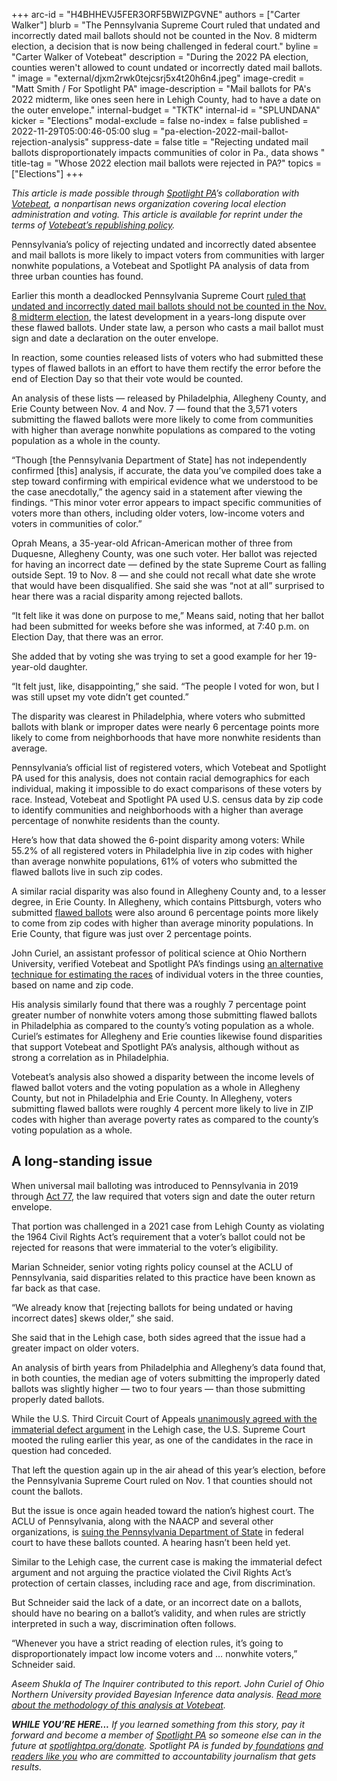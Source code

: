 +++
arc-id = "H4BHHEVJ5FER3ORF5BWIZPGVNE"
authors = ["Carter Walker"]
blurb = "The Pennsylvania Supreme Court ruled that undated and incorrectly dated mail ballots should not be counted in the Nov. 8 midterm election, a decision that is now being challenged in federal court."
byline = "Carter Walker of Votebeat"
description = "During the 2022 PA election, counties weren't allowed to count undated or incorrectly dated mail ballots. "
image = "external/djxm2rwk0tejcsrj5x4t20h6n4.jpeg"
image-credit = "Matt Smith / For Spotlight PA"
image-description = "Mail ballots for PA's 2022 midterm, like ones seen here in Lehigh County, had to have a date on the outer envelope."
internal-budget = "TKTK"
internal-id = "SPLUNDANA"
kicker = "Elections"
modal-exclude = false
no-index = false
published = 2022-11-29T05:00:46-05:00
slug = "pa-election-2022-mail-ballot-rejection-analysis"
suppress-date = false
title = "Rejecting undated mail ballots disproportionately impacts communities of color in Pa., data shows "
title-tag = "Whose 2022 election mail ballots were rejected in PA?"
topics = ["Elections"]
+++

<i>This article is made possible through </i><a href="https://www.spotlightpa.org/"><i>Spotlight PA</i></a><i>’s collaboration with </i><a href="https://www.votebeat.org/"><i>Votebeat</i></a><i>, a nonpartisan news organization covering local election administration and voting. This article is available for reprint under the terms of </i><a href="https://www.votebeat.org/pages/republishing"><i>Votebeat’s republishing policy</i></a><i>.</i>

Pennsylvania’s policy of rejecting undated and incorrectly dated absentee and mail ballots is more likely to impact voters from communities with larger nonwhite populations, a Votebeat and Spotlight PA analysis of data from three urban counties has found.

Earlier this month a deadlocked Pennsylvania Supreme Court <a href="https://www.spotlightpa.org/news/2022/11/Pa-election-2022-undated-mail-ballots-supreme-court-decision/" target="_blank">ruled that undated and incorrectly dated mail ballots should not be counted in the Nov. 8 midterm election</a>, the latest development in a years-long dispute over these flawed ballots. Under state law, a person who casts a mail ballot must sign and date a declaration on the outer envelope.

In reaction, some counties released lists of voters who had submitted these types of flawed ballots in an effort to have them rectify the error before the end of Election Day so that their vote would be counted.

<script src="https://www.spotlightpa.org/embed.js" async></script><div data-spl-embed-version="1" data-spl-src="https://www.spotlightpa.org/embeds/newsletter/"></div>

An analysis of these lists — released by Philadelphia, Allegheny County, and Erie County between Nov. 4 and Nov. 7 — found that the 3,571 voters submitting the flawed ballots were more likely to come from communities with higher than average nonwhite populations as compared to the voting population as a whole in the county.

“Though [the Pennsylvania Department of State] has not independently confirmed [this] analysis, if accurate, the data you’ve compiled does take a step toward confirming with empirical evidence what we understood to be the case anecdotally,” the agency said in a statement after viewing the findings. “This minor voter error appears to impact specific communities of voters more than others, including older voters, low-income voters and voters in communities of color.”

Oprah Means, a 35-year-old African-American mother of three from Duquesne, Allegheny County, was one such voter. Her ballot was rejected for having an incorrect date — defined by the state Supreme Court as falling outside Sept. 19 to Nov. 8 — and she could not recall what date she wrote that would have been disqualified. She said she was “not at all” surprised to hear there was a racial disparity among rejected ballots.

“It felt like it was done on purpose to me,” Means said, noting that her ballot had been submitted for weeks before she was informed, at 7:40 p.m. on Election Day, that there was an error.

<side-chain src="https://datawrapper.dwcdn.net/5C5mI/1/index.html"></side-chain>
<script src="https://projects.chalkbeat.org/sidechain/loader.js"></script>

She added that by voting she was trying to set a good example for her 19-year-old daughter.

“It felt just, like, disappointing,” she said. “The people I voted for won, but I was still upset my vote didn’t get counted.”

The disparity was clearest in Philadelphia, where voters who submitted ballots with blank or improper dates were nearly 6 percentage points more likely to come from neighborhoods that have more nonwhite residents than average.

Pennsylvania’s official list of registered voters, which Votebeat and Spotlight PA used for this analysis, does not contain racial demographics for each individual, making it impossible to do exact comparisons of these voters by race. Instead, Votebeat and Spotlight PA used U.S. census data by zip code to identify communities and neighborhoods with a higher than average percentage of nonwhite residents than the county.

Here’s how that data showed the 6-point disparity among voters: While 55.2% of all registered voters in Philadelphia live in zip codes with higher than average nonwhite populations, 61% of voters who submitted the flawed ballots live in such zip codes.

A similar racial disparity was also found in Allegheny County and, to a lesser degree, in Erie County. In Allegheny, which contains Pittsburgh, voters who submitted <a href="https://www.spotlightpa.org/news/2022/10/pa-election-2022-mail-ballots-undated-supreme-court/">flawed ballots</a> were also around 6 percentage points more likely to come from zip codes with higher than average minority populations. In Erie County, that figure was just over 2 percentage points.

<side-chain src="https://datawrapper.dwcdn.net/HyVoN/1/index.html"></side-chain>
<script src="https://projects.chalkbeat.org/sidechain/loader.js"></script>

John Curiel, an assistant professor of political science at Ohio Northern University, verified Votebeat and Spotlight PA’s findings using <a href="https://electionlab.mit.edu/sites/default/files/2021-07/deluca-curiel_validating_bisg.pdf">an alternative technique for estimating the races</a> of individual voters in the three counties, based on name and zip code.

His analysis similarly found that there was a roughly 7 percentage point greater number of nonwhite voters among those submitting flawed ballots in Philadelphia as compared to the county’s voting population as a whole. Curiel’s estimates for Allegheny and Erie counties likewise found disparities that support Votebeat and Spotlight PA’s analysis, although without as strong a correlation as in Philadelphia.

Votebeat’s analysis also showed a disparity between the income levels of flawed ballot voters and the voting population as a whole in Allegheny County, but not in Philadelphia and Erie County. In Allegheny, voters submitting flawed ballots were roughly 4 percent more likely to live in ZIP codes with higher than average poverty rates as compared to the county’s voting population as a whole.

## A long-standing issue

When universal mail balloting was introduced to Pennsylvania in 2019 through <a href="https://www.spotlightpa.org/news/2022/03/pennsylvania-mail-voting-supreme-court-hearing/">Act 77</a>, the law required that voters sign and date the outer return envelope.

That portion was challenged in a 2021 case from Lehigh County as violating the 1964 Civil Rights Act’s requirement that a voter’s ballot could not be rejected for reasons that were immaterial to the voter’s eligibility.

Marian Schneider, senior voting rights policy counsel at the ACLU of Pennsylvania, said disparities related to this practice have been known as far back as that case.

“We already know that [rejecting ballots for being undated or having incorrect dates] skews older,” she said.

She said that in the Lehigh case, both sides agreed that the issue had a greater impact on older voters.

An analysis of birth years from Philadelphia and Allegheny’s data found that, in both counties, the median age of voters submitting the improperly dated ballots was slightly higher — two to four years — than those submitting properly dated ballots.

<side-chain src="https://datawrapper.dwcdn.net/tRB0y/1/index.html"></side-chain>
<script src="https://projects.chalkbeat.org/sidechain/loader.js"></script>

While the U.S. Third Circuit Court of Appeals <a href="https://www.inquirer.com/politics/election/undated-mail-ballots-pennsylvania-lehigh-county-migliori-20220520.html">unanimously agreed with the immaterial defect argument</a> in the Lehigh case, the U.S. Supreme Court mooted the ruling earlier this year, as one of the candidates in the race in question had conceded.

That left the question again up in the air ahead of this year’s election, before the Pennsylvania Supreme Court ruled on Nov. 1 that counties should not count the ballots.

But the issue is once again headed toward the nation’s highest court. The ACLU of Pennsylvania, along with the NAACP and several other organizations, is <a href="https://www.inquirer.com/politics/election/pennsylvania-undated-ballots-supreme-court-wrongly-dated-lawsuit-20221105.html">suing the Pennsylvania Department of State</a> in federal court to have these ballots counted. A hearing hasn’t been held yet.

Similar to the Lehigh case, the current case is making the immaterial defect argument and not arguing the practice violated the Civil Rights Act’s protection of certain classes, including race and age, from discrimination.

<script src="https://www.spotlightpa.org/embed.js" async></script><div data-spl-embed-version="1" data-spl-src="https://www.spotlightpa.org/embeds/donate/?cta_text=YES%2C%20I%20want%20to%20contribute&eyebrow_text=support%20spotlight%20pa&teaser_text=The%20future%20of%20Spotlight%20PA%20depends%20on%20your%20support.%20Make%20a%20tax-deductible%20gift%20now%20to%20ensure%20this%20vital%20journalism%20can%20continue%20in%202023.%20As%20a%20special%20bonus%2C%20%3Cb%3Eall%20gifts%20will%20be%20TRIPLED%20through%20Dec.%203.%20"></div>


But Schneider said the lack of a date, or an incorrect date on a ballots, should have no bearing on a ballot’s validity, and when rules are strictly interpreted in such a way, discrimination often follows.

“Whenever you have a strict reading of election rules, it’s going to disproportionately impact low income voters and … nonwhite voters,” Schneider said.

<i>Aseem Shukla of The Inquirer contributed to this report. John Curiel of Ohio Northern University provided Bayesian Inference data analysis. </i><a href="https://pennsylvania.votebeat.org/2022/11/28/23482842/undated-ballot-mail-voting-rejection-disparity" target="_blank"><i>Read more about the methodology of this analysis at Votebeat</i></a><i>.</i>

<i><b>WHILE YOU’RE HERE...</b></i><i> If you learned something from this story, pay it forward and become a member of </i><a href="https://www.spotlightpa.org/"><i>Spotlight PA</i></a><i> so someone else can in the future at </i><a href="http://spotlightpa.org/donate"><i>spotlightpa.org/donate</i></a><i>. Spotlight PA is funded by</i><a href="https://www.spotlightpa.org/support"><i> foundations</i></a><i> </i><a href="https://www.spotlightpa.org/support"><i>and readers like you</i></a><i> who are committed to accountability journalism that gets results.</i>
